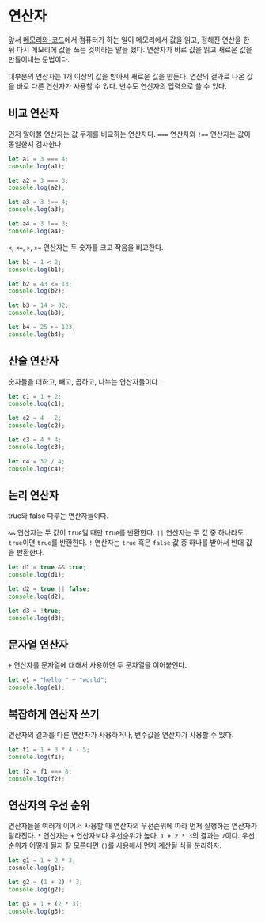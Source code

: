 연산자
======

앞서 [메모리와-코드](../2020-01-20/메모리와-코드.md)에서 컴퓨터가 하는 일이
메모리에서 값을 읽고, 정해진 연산을 한 뒤 다시 메모리에 값을 쓰는 것이라는 말을 했다.
연산자가 바로 값을 읽고 새로운 값을 만들어내는 문법이다.

대부분의 연산자는 1개 이상의 값을 받아서 새로운 값을 만든다.
연산의 결과로 나온 값을 바로 다른 연산자가 사용할 수 있다.
변수도 연산자의 입력으로 쓸 수 있다.

비교 연산자
----------

먼저 알아볼 연산자는 값 두개를 비교하는 연산자다.
`===` 연산자와 `!==` 연산자는 값이 동일한지 검사한다.

```js
let a1 = 3 === 4;
console.log(a1);

let a2 = 3 === 3;
console.log(a2);

let a3 = 3 !== 4;
console.log(a3);

let a4 = 3 !== 3;
console.log(a4);
```

`<`, `<=`, `>`, `>=` 연산자는 두 숫자를 크고 작음을 비교한다.

```js
let b1 = 1 < 2;
console.log(b1);

let b2 = 43 <= 13;
console.log(b2);

let b3 = 14 > 32;
console.log(b3);

let b4 = 25 >= 123;
console.log(b4);
```

산술 연산자
----------

숫자들을 더하고, 빼고, 곱하고, 나누는 연산자들이다.

```js
let c1 = 1 + 2;
console.log(c1);

let c2 = 4 - 2;
console.log(c2);

let c3 = 4 * 4;
console.log(c3);

let c4 = 32 / 4;
console.log(c4);
```

논리 연산자
----------

true와 false 다루는 연산자들이다.

`&&` 연산자는 두 값이 `true`일 때만 `true`를 반환한다.
`||` 연산자는 두 값 중 하나라도 `true`이면 `true`를 반환한다.
`!` 연산자는 `true` 혹은 `false` 값 중 하나를 받아서 반대 값을 반환한다.

```js
let d1 = true && true;
console.log(d1);

let d2 = true || false;
console.log(d2);

let d3 = !true;
console.log(d3);
```

문자열 연산자
------------

`+` 연산자를 문자열에 대해서 사용하면 두 문자열을 이어붙인다.

```js
let e1 = "hello " + "world";
console.log(e1);
```

복잡하게 연산자 쓰기
-------------------

연산자의 결과를 다른 연산자가 사용하거나, 변수값을 연산자가 사용할 수 있다.

```js
let f1 = 1 + 3 * 4 - 5;
console.log(f1);

let f2 = f1 === 8;
console.log(f2);
```

연산자의 우선 순위
-----------------

연산자들을 여러개 이어서 사용할 때 연산자의 우선순위에 따라 먼저 실행하는 연산자가 달라진다.
`*` 연산자는 `+` 연산자보다 우선순위가 높다. `1 + 2 * 3`의 결과는 `7`이다.
우선순위가 어떻게 될지 잘 모른다면 `()`를 사용해서 먼저 계산될 식을 분리하자.

```js
let g1 = 1 + 2 * 3;
cosnole.log(g1);

let g2 = (1 + 2) * 3;
console.log(g2);

let g3 = 1 + (2 * 3);
console.log(g3);
```